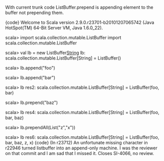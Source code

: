 With current trunk code ListBuffer.prepend is appending element to the buffer not prepending them.

{code}
Welcome to Scala version 2.9.0.r23701-b20101207065742 (Java HotSpot(TM) 64-Bit Server VM, Java 1.6.0_22).

scala> import scala.collection.mutable.ListBuffer
import scala.collection.mutable.ListBuffer

scala> val lb = new ListBuffer[String]()
lb: scala.collection.mutable.ListBuffer[String] = ListBuffer()

scala> lb.append("foo")

scala> lb.append("bar")

scala> lb
res2: scala.collection.mutable.ListBuffer[String] = ListBuffer(foo, bar)

scala> lb.prepend("baz")

scala> lb
res4: scala.collection.mutable.ListBuffer[String] = ListBuffer(foo, bar, baz)

scala> lb.prependAll(List("z","x"))

scala> lb
res6: scala.collection.mutable.ListBuffer[String] = ListBuffer(foo, bar, baz, z, x)
{code}
(In r23712) An unfortunate missing character in r22946 turned listbuffer into
an append-only machine.  I was the reviewer on that commit and I am
sad that I missed it.  Closes SI-4066, no review.
